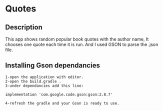# Quotes
## Description 
This app shows random popular book quotes with the author name, It chooses one quote each time it is run. And I used GSON to parse the .json file.


## Installing Gson dependancies

    1-open the application with editor.
    2-open the build.gradle .
    3-under dependancies add this line:

    implementation 'com.google.code.gson:gson:2.8.7'

    4-refresh the gradle and your Gson is ready to use.
